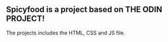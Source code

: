 ##  Spicyfood is a project based on THE ODIN PROJECT!
The projects includes the HTML, CSS and JS file.
